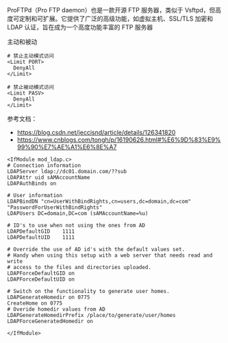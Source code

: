 ProFTPd（Pro FTP daemon）也是一款开源 FTP 服务器，类似于 Vsftpd，但高度可定制和可扩展。它提供了广泛的高级功能，如虚拟主机、SSL/TLS 加密和 LDAP 认证，旨在成为一个高度功能丰富的 FTP 服务器

主动和被动

```
# 禁止主动模式访问
<Limit PORT>
  DenyAll
</Limit>

# 禁止被动模式访问
<Limit PASV>
  DenyAll
</Limit>
```



参考文档：

- <https://blog.csdn.net/jeccisnd/article/details/126341820>
- <https://www.cnblogs.com/tongh/p/16190626.html#%E6%9D%83%E9%99%90%E7%AE%A1%E6%8E%A7>

```
<IfModule mod_ldap.c>
# Connection information
LDAPServer ldap://dc01.domain.com/??sub
LDAPAttr uid sAMAccountName
LDAPAuthBinds on

# User information
LDAPBindDN "cn=UserWithBindRights,cn=users,dc=domain,dc=com" "PasswordForUserWithBindRights"
LDAPUsers DC=domain,DC=com (sAMAccountName=%u)

# ID's to use when not using the ones from AD
LDAPDefaultGID    1111
LDAPDefaultUID    1111

# Override the use of AD id's with the default values set.
# Handy when using this setup with a web server that needs read and write
# access to the files and directories uploaded.
LDAPForceDefaultGID on
LDAPForceDefaultUID on

# Switch on the functionality to generate user homes.
LDAPGenerateHomedir on 0775
CreateHome on 0775
# Overide homedir values from AD
LDAPGenerateHomedirPrefix /place/to/generate/user/homes
LDAPForceGeneratedHomedir on

</IfModule>

```

